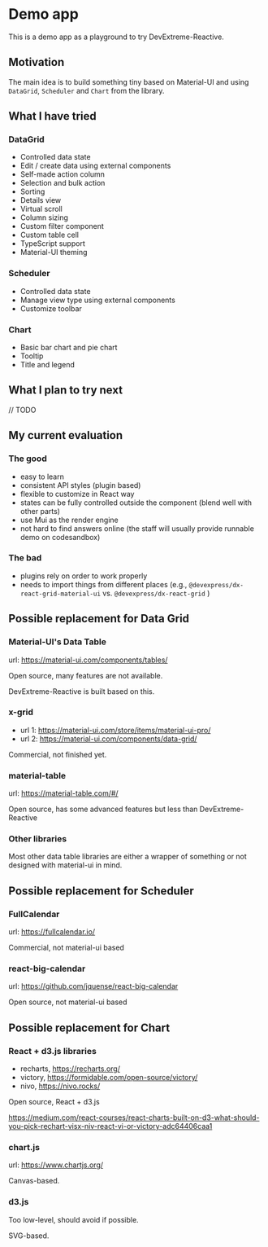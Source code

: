 # Demo app

This is a demo app as a playground to try DevExtreme-Reactive.

## Motivation

The main idea is to build something tiny based on Material-UI and using `DataGrid`, `Scheduler` and `Chart` from the library.

## What I have tried

### DataGrid

- Controlled data state
- Edit / create data using external components
- Self-made action column
- Selection and bulk action
- Sorting
- Details view
- Virtual scroll
- Column sizing
- Custom filter component
- Custom table cell
- TypeScript support
- Material-UI theming

### Scheduler

- Controlled data state
- Manage view type using external components
- Customize toolbar

### Chart

- Basic bar chart and pie chart
- Tooltip
- Title and legend

## What I plan to try next

// TODO

## My current evaluation

### The good

- easy to learn
- consistent API styles (plugin based) 
- flexible to customize in React way
- states can be fully controlled outside the component (blend well with other parts)
- use Mui as the render engine
- not hard to find answers online (the staff will usually provide runnable demo on codesandbox)

### The bad

- plugins rely on order to work properly
- needs to import things from different places (e.g., `@devexpress/dx-react-grid-material-ui` vs. `@devexpress/dx-react-grid` )

## Possible replacement for Data Grid

### Material-UI's Data Table

url: https://material-ui.com/components/tables/

Open source, many features are not available.

DevExtreme-Reactive is built based on this.

### x-grid

- url 1: https://material-ui.com/store/items/material-ui-pro/
- url 2: https://material-ui.com/components/data-grid/

Commercial, not finished yet.

### material-table

url: https://material-table.com/#/

Open source, has some advanced features but less than DevExtreme-Reactive

### Other libraries

Most other data table libraries are either a wrapper of something or not designed with material-ui in mind.

## Possible replacement for Scheduler

### FullCalendar

url: https://fullcalendar.io/

Commercial, not material-ui based

### react-big-calendar

url: https://github.com/jquense/react-big-calendar

Open source, not material-ui based

## Possible replacement for Chart

### React + d3.js libraries

- recharts, https://recharts.org/
- victory, https://formidable.com/open-source/victory/
- nivo, https://nivo.rocks/

Open source, React + d3.js

https://medium.com/react-courses/react-charts-built-on-d3-what-should-you-pick-rechart-visx-niv-react-vi-or-victory-adc64406caa1

### chart.js

url: https://www.chartjs.org/

Canvas-based.

### d3.js

Too low-level, should avoid if possible.

SVG-based.
